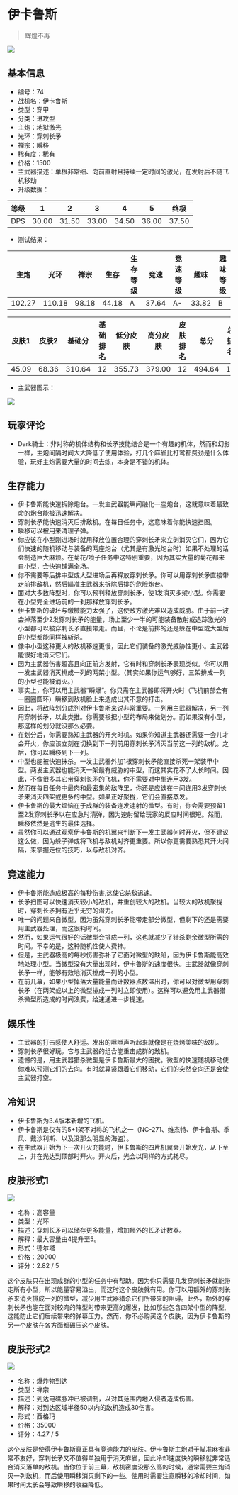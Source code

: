 # 伊卡鲁斯

> 辉煌不再

<img src="/ships/ship_74.png" style={{zoom:1}}/>

## 基本信息

- 编号：74
- 战机名：伊卡鲁斯
- 类型：穿甲
- 分类：进攻型
- 主炮：地狱激光
- 光环：穿刺长矛
- 禅宗：瞬移
- 稀有度：稀有
- 价格：1500
- 主武器描述：单根非常细、向前直射且持续一定时间的激光，在发射后不随飞机移动
- 升级数据：

| 等级 | 1 | 2 | 3 | 4 | 5 | 终极 |
|--|--|--|--|--|--|--|
| DPS | 30.00 | 31.50 | 33.00 | 34.50 | 36.00 | 37.50 |

- 测试结果：

| 主炮 | 光环 | 禅宗 | 生存 | 生存等级 | 竞速 | 竞速等级 | 趣味 | 趣味等级 |
|--|--|--|--|--|--|--|--|--|
| 102.27 | 110.18 | 98.18 | 44.18 | A | 37.64 | A- | 33.82 | B |

| 皮肤1 | 皮肤2 | 基础分 | 基础排名 | 低分皮肤 | 高分皮肤 | 皮肤排名 | 总分 | 总排名 |
|--|--|--|--|--|--|--|--|--|
| 45.09 | 68.36 | 310.64 | 12 | 355.73 | 379.00 | 12 | 494.64 | 12 |

- 主武器图示：

<img src="/illustration/main_74.gif" style={{zoom:1}}/>

## 玩家评论

- Dark骑士：非对称的机体结构和长矛技能结合是一个有趣的机体，然而和幻影一样，主炮间隔时间大大降低了使用体验，打几个麻雀比打鹭都费劲是什么体验，玩好主炮需要大量的时间去练，本身是不错的机体。

## 生存能力

- 伊卡鲁斯能快速拆除炮台。一发主武器能瞬间融化一座炮台，这就意味着最致命的炮台能被迅速解决。
- 穿刺长矛能快速消灭后排敌机。在每日任务中，这意味着你能快速扫图。
- 瞬移可以被用来清理子弹。
- 你应该在小型刚进场时就用释放位置合理的穿刺长矛来立刻消灭它们，因为它们快速的随机移动与装备的两座炮台（尤其是有激光炮台时）如果不处理的话会制造巨大麻烦。在菊花/喷子任务中这特别重要，因为其实大量的菊花都来自小型，会快速铺满全场。
- 你不需要等后排中型或大型进场后再释放穿刺长矛。你可以用穿刺长矛直接带走前排敌机，然后瞄准主武器来拆除后排的危险炮台。
- 面对大多数阵型时，你可以预判释放穿刺长矛，使1发消灭多架小型。你需要在小型完全进场前的一刹那释放穿刺长矛。
- 伊卡鲁斯的破坏与缴械能力太强了，这使敌方激光难以造成威胁。由于前一波会掉落至少2发穿刺长矛的能量，场上至少一半的可能装备散射或追踪激光的小型都可以被穿刺长矛直接带走。而且，不论是前排的还是躲在中型或大型后的小型都能同样被斩杀。
- 像中小型这种更大的敌机移速更慢，因此它们装备的激光威胁性更小。主武器能很好地消灭它们。
- 因为主武器伤害超高且向正前方发射，它有时和穿刺长矛表现类似。你可以用一发主武器消灭排成一列的两架小型。（其实如果你运气够好，三架排成一列的小型也能被消灭。）
- 事实上，你可以用主武器“瞬爆”。你只需在主武器即将开火时（飞机前部会有一圈圈圆环）瞬移到敌机脸上来造成出其不意的打击。
- 因此，将敌阵划分成列对伊卡鲁斯来说非常重要。一列用主武器解决，另一列用穿刺长矛，以此类推。你需要根据小型的布局来做划分。而如果没有小型，那这样的划分就没那么必要。
- 在划分后，你需要熟知主武器的开火时机。如果你知道主武器还需要一会儿才会开火，你应该立刻在切换到下一列前用穿刺长矛消灭当前这一列的敌机。之后，你可以瞬移到下一列。
- 中型也能被快速抹杀。一发主武器外加1根穿刺长矛能直接杀死一架装甲中型。两发主武器也能消灭一架最有威胁的中型，而这其实花不了太长时间。因此，不像很多其它带穿刺长矛的飞机，你不需要对中型连用3发。
- 然而在每日任务中最肉和最密集的敌阵里，你还是应该在中间连用3发穿刺长矛来消灭四架或更多的中型。如果正好聚拢，它们会直接蒸发。
- 伊卡鲁斯的最大烦恼在于成群的装备连发速射的微型。有时，你会需要预留1至2发穿刺长矛以在应急时清弹，因为速射留给玩家的反应时间很短。然而，瞬移依然是逃生的最佳选择。
- 虽然你可以通过观察伊卡鲁斯的机翼来判断下一发主武器何时开火，但不建议这么做，因为躲子弹或将飞机与敌机对齐更重要。所以你更需要熟悉其开火间隔，来掌握走位的技巧，以与敌机对齐。

## 竞速能力

- 伊卡鲁斯能造成极高的每秒伤害,这使它杀敌迅速。
- 长矛扫图可以快速消灭较小的敌机，并重创较大的敌机。当较大的敌机聚拢时，穿刺长矛拥有近乎无穷的潜力。
- 唯一的问题来自微型，因为虽然穿刺长矛能带走部分微型，但剩下的还是需要用主武器处理，而这很耗时间。
- 然而，如果运气很好的话微型会排成一列，这也就减少了猎杀剩余微型所需的时间。不幸的是，这种随机性使人费神。
- 但是，主武器极高的每秒伤害弥补了它面对微型的缺陷，因为伊卡鲁斯能高效地处理小型。当微型没有大量出现时，伊卡鲁斯的速度很快。主武器就像穿刺长矛一样，能够有效地消灭排成一列的小型。
- 在前几幕，如果小型掉落大量能量而计数器点数溢出时，你可以对微型用穿刺长矛（在两架或以上的微型排成一列时立即使用）。这样可以避免用主武器猎杀微型所造成的时间浪费，给速通进一步提速。

## 娱乐性

- 主武器的打击感使人舒适。发出的咝咝声听起来就像是在烧烤美味的敌机。
- 穿刺长矛很好玩。它与主武器的组合能重击成群的敌机。
- 遗憾的是，用主武器猎杀微型是伊卡鲁斯最大的困扰。微型的快速随机移动使你难以预测它们的去向。有时就算紧跟着它们移动，它们的突然变向还是会使主武器打空。

## 冷知识

- 伊卡鲁斯为3.4版本新增的飞机。
- 伊卡鲁斯是仅有的5+1架不对称的飞机之一（NC-271、维杰特、伊卡鲁斯、季风、戴沙利斯、以及没那么明显的海盗）。
- 在主武器开始为下一次开火充能时，伊卡鲁斯的四片机翼会开始发光，从下至上，并在光达到顶部时开火。开火后，光会以同样的方式耗尽。

## 皮肤形式1

<img src="/ships/ship_74_apex_1.png" style={{zoom:1}}/>

- 名称：高容量
- 类型：光环
- 描述：穿刺长矛可以储存更多能量，增加额外的长矛计数器。
- 解释：最大容量由4提升至5。
- 形式：德尔塔
- 价格：20000
- 评分：2.82 / 5

这个皮肤只在出现成群的小型的任务中有帮助。因为你只需要几发穿刺长矛就能带走所有小型，所以能量容易溢出，而这时这个皮肤就有用。你可以用额外的穿刺长矛来消灭排成一列的微型，减少用主武器猎杀它们所带来的阻碍。此外，额外的穿刺长矛也能在面对较肉的阵型时带来更高的爆发，比如那些包含四架中型的阵型,这能防止它们后续带来的弹幕压力。然而，你不必购买这个皮肤，因为伊卡鲁斯的另一个皮肤在各方面都碾压这个皮肤。

## 皮肤形式2

<img src="/ships/ship_74_apex_2.png" style={{zoom:1}}/>

- 名称：爆炸物到达
- 类型：禅宗
- 描述：到达电磁脉冲已被调制，以对其范围内地入侵者造成伤害。
- 解释：对到达区域半径50以内的敌机造成30伤害。
- 形式：西格玛
- 价格：35000
- 评分：4.27 / 5

这个皮肤是使得伊卡鲁斯真正具有竞速能力的皮肤。伊卡鲁斯主炮对于瞄准麻雀非常不友好，穿刺长矛又不值得单独用于消灭麻雀，因此冷却速度快的瞬移就非常适合消灭落单的敌机。当你位于前三幕，敌机密度没那么高的时候，通常需要主炮消灭一列敌机，而后使用瞬移消灭剩下的一些。使用时需要注意瞬移的冷却时间，如果时间太长会导致瞬移的收益降低。
